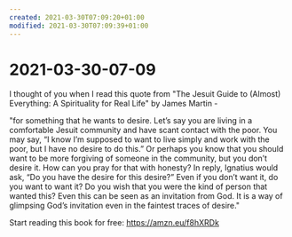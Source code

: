 ```yaml
---
created: 2021-03-30T07:09:20+01:00
modified: 2021-03-30T07:09:39+01:00
---
```


# 2021-03-30-07-09

I thought of you when I read this quote from "The Jesuit Guide to (Almost) Everything: A Spirituality for Real Life" by James Martin -

"for something that he wants to desire. Let’s say you are living in a comfortable Jesuit community and have scant contact with the poor. You may say, “I know I’m supposed to want to live simply and work with the poor, but I have no desire to do this.” Or perhaps you know that you should want to be more forgiving of someone in the community, but you don’t desire it. How can you pray for that with honesty? In reply, Ignatius would ask, “Do you have the desire for this desire?” Even if you don’t want it, do you want to want it? Do you wish that you were the kind of person that wanted this? Even this can be seen as an invitation from God. It is a way of glimpsing God’s invitation even in the faintest traces of desire."

Start reading this book for free: https://amzn.eu/f8hXRDk